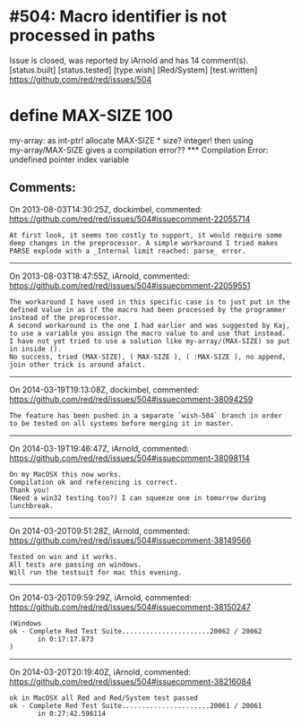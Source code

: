 
#504: Macro identifier is not processed in paths
================================================================================
Issue is closed, was reported by iArnold and has 14 comment(s).
[status.built] [status.tested] [type.wish] [Red/System] [test.written]
<https://github.com/red/red/issues/504>

# define MAX-SIZE 100

my-array: as int-ptr! allocate MAX-SIZE \* size? integer!
then using  
my-array/MAX-SIZE 
gives a compilation error??
**\* Compilation Error: undefined pointer index variable



Comments:
--------------------------------------------------------------------------------

On 2013-08-03T14:30:25Z, dockimbel, commented:
<https://github.com/red/red/issues/504#issuecomment-22055714>

    At first look, it seems too costly to support, it would require some deep changes in the preprocessor. A simple workaround I tried makes PARSE explode with a _Internal limit reached: parse_ error.

--------------------------------------------------------------------------------

On 2013-08-03T18:47:55Z, iArnold, commented:
<https://github.com/red/red/issues/504#issuecomment-22059551>

    The workaround I have used in this specific case is to just put in the defined value in as if the macro had been processed by the programmer instead of the preprocessor. 
    A second workaround is the one I had earlier and was suggested by Kaj, to use a variable you assign the macro value to and use that instead.
    I have not yet tried to use a solution like my-array/(MAX-SIZE) so put in inside ().
    No success, tried (MAX-SIZE), ( MAX-SIZE ), ( :MAX-SIZE ), no append, join other trick is around afaict.

--------------------------------------------------------------------------------

On 2014-03-19T19:13:08Z, dockimbel, commented:
<https://github.com/red/red/issues/504#issuecomment-38094259>

    The feature has been pushed in a separate `wish-504` branch in order to be tested on all systems before merging it in master.

--------------------------------------------------------------------------------

On 2014-03-19T19:46:47Z, iArnold, commented:
<https://github.com/red/red/issues/504#issuecomment-38098114>

    On my MacOSX this now works. 
    Compilation ok and referencing is correct.
    Thank you!
    (Need a win32 testing too?) I can squeeze one in tomorrow during lunchbreak.

--------------------------------------------------------------------------------

On 2014-03-20T09:51:28Z, iArnold, commented:
<https://github.com/red/red/issues/504#issuecomment-38149566>

    Tested on win and it works.
    All tests are passing on windows.
    Will run the testsuit for mac this evening.

--------------------------------------------------------------------------------

On 2014-03-20T09:59:29Z, iArnold, commented:
<https://github.com/red/red/issues/504#issuecomment-38150247>

    (Windows
    ok - Complete Red Test Suite......................20062 / 20062
           in 0:17:17.873
    )

--------------------------------------------------------------------------------

On 2014-03-20T20:19:40Z, iArnold, commented:
<https://github.com/red/red/issues/504#issuecomment-38216084>

    ok in MacOSX all Red and Red/System test passed 
    ok - Complete Red Test Suite......................20061 / 20061
           in 0:27:42.596114 

